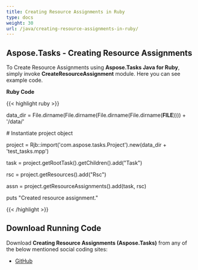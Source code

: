 ```yaml
---
title: Creating Resource Assignments in Ruby
type: docs
weight: 30
url: /java/creating-resource-assignments-in-ruby/
---
```


## **Aspose.Tasks - Creating Resource Assignments**
To Create Resource Assignments using **Aspose.Tasks Java for Ruby**, simply invoke **CreateResourceAssignment** module. Here you can see example code.

**Ruby Code**

{{< highlight ruby >}}

 data_dir = File.dirname(File.dirname(File.dirname(File.dirname(__FILE__)))) + '/data/'



\# Instantiate project object

project = Rjb::import('com.aspose.tasks.Project').new(data_dir + 'test_tasks.mpp')

task = project.getRootTask().getChildren().add("Task")

rsc = project.getResources().add("Rsc")

assn = project.getResourceAssignments().add(task, rsc)

puts "Created resource assignment."

{{< /highlight >}}
## **Download Running Code**
Download **Creating Resource Assignments (Aspose.Tasks)** from any of the below mentioned social coding sites:

- [GitHub](https://github.com/aspose-tasks/Aspose.Tasks-for-Java/blob/master/Plugins/Aspose_Tasks_Java_for_Ruby/lib/asposetasksjava/ResourceAssignments/createresourceassignment.rb)
